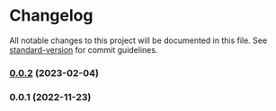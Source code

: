 # Changelog

All notable changes to this project will be documented in this file. See [standard-version](https://github.com/conventional-changelog/standard-version) for commit guidelines.

### [0.0.2](https://github.com/kevinmarrec/eslint-config/compare/v0.0.1...v0.0.2) (2023-02-04)

### 0.0.1 (2022-11-23)
